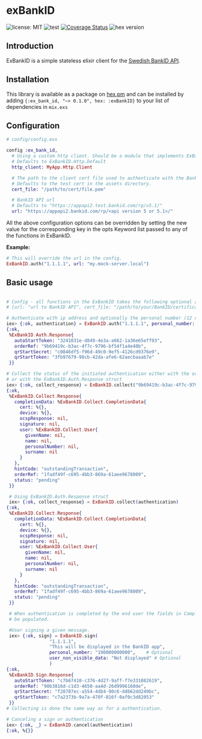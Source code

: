 # exBankID
![license: MIT](https://img.shields.io/github/license/anfly0/exBankID)
![test](https://img.shields.io/github/workflow/status/anfly0/exbankid/Elixir%20CI/master)
[![Coverage Status](https://coveralls.io/repos/github/anfly0/exBankID/badge.svg?branch=master)](https://coveralls.io/github/anfly0/exBankID?branch=master)
![hex version](https://img.shields.io/hexpm/v/exbankid)
## Introduction
ExBankID is a simple stateless elixir client for the [Swedish BankID API](https://www.bankid.com/).

## Installation
This library is available as a package on [hex.pm](https://hex.pm/packages/exBankID) and can be installed by
adding ```{:ex_bank_id, "~> 0.1.0", hex: :exBankID}``` to your list of dependencies in ```mix.exs```

## Configuration
```elixir
# config/config.exs

config :ex_bank_id,
  # Using a custom http client. Should be a module that implements ExBankID.Http.Client.
  # Defaults to ExBankID.Http.Default
  http_client: MyApp.Http.Client

  # The path to the client cert file used to authenticate with the BankID API
  # Defaults to the test cert in the assets directory.
  cert_file: "/path/to/cert/file.pem"

  # BankID API url
  # Defaults to "https://appapi2.test.bankid.com/rp/v5.1/"
  url: "https://appapi2.bankid.com/rp/<api version 5 or 5.1>/"

```
All the above configuration options can be overridden by setting the new value for the corresponding key in the opts Keyword list passed to any of the functions in ExBankID.

__Example:__
```elixir
# This will override the url in the config.
ExBankID.auth("1.1.1.1", url: "my.mock-server.local")
```


## Basic usage

```elixir

# Config - all functions in the ExBankID takes the following optional argument
# [url: "url to BankID API", cert_file: "/path/to/your/BankID/certificate.pem"]

# Authenticate with ip address and optionally the personal number (12 digits)
iex> {:ok, authentication} = ExBankID.auth("1.1.1.1", personal_number: "190000000000")
{:ok,
 %ExBankID.Auth.Response{
   autoStartToken: "3241031e-d849-4e3a-a662-1a36e65eff93",
   orderRef: "9b69419c-b3ac-4f7c-9796-bf54f1a4e40b",
   qrStartSecret: "c0846df5-f96d-49c0-9ef5-4126cd9376e9",
   qrStartToken: "3fb97679-98cb-42da-afe6-62aecbaaab7e"
 }}

# Collect the status of the initiated authentication either with the orderRef
# or with the ExBankID.Auth.Response struct
iex> {:ok, collect_response} = ExBankID.collect("9b69419c-b3ac-4f7c-9796-bf54f1a4e40b")
{:ok,
 %ExBankID.Collect.Response{
   completionData: %ExBankID.Collect.CompletionData{
     cert: %{},
     device: %{},
     ocspResponse: nil,
     signature: nil,
     user: %ExBankID.Collect.User{
       givenName: nil,
       name: nil,
       personalNumber: nil,
       surname: nil
     }
   },
   hintCode: "outstandingTransaction",
   orderRef: "1fadf49f-c695-4bb3-869a-61aee9678009",
   status: "pending"
 }}

 # Using ExBankID.Auth.Response struct
 iex> {:ok, collect_response} = ExBankID.collect(authentication)
{:ok,
 %ExBankID.Collect.Response{
   completionData: %ExBankID.Collect.CompletionData{
     cert: %{},
     device: %{},
     ocspResponse: nil,
     signature: nil,
     user: %ExBankID.Collect.User{
       givenName: nil,
       name: nil,
       personalNumber: nil,
       surname: nil
     }
   },
   hintCode: "outstandingTransaction",
   orderRef: "1fadf49f-c695-4bb3-869a-61aee9678009",
   status: "pending"
 }}

 # When authentication is completed by the end user the fields in CompletionData will
 # be populated.

 #User signing a given message.
 iex> {:ok, sign} = ExBankID.sign(
                "1.1.1.1",
                "This will be displayed in the BankID app",
                personal_number: "190000000000",    # Optional
                user_non_visible_data: "Not displayed" # Optional
                )
{:ok,
 %ExBankID.Sign.Response{
   autoStartToken: "c7b67410-c376-4d27-9aff-f7e331082619",
   orderRef: "90b3816d-c1d3-4650-aa4d-26d9996160de",
   qrStartSecret: "f28787ec-a554-4db4-90c6-dd662dd249bc",
   qrStartToken: "c7a2373b-9a7a-470f-816f-0af0c3d82053"
 }}
# Collecting is done the same way as for a authentication.

# Canceling a sign or authentication
iex> {:ok, _} = ExBankID.cancel(authentication)
{:ok, %{}}



```
